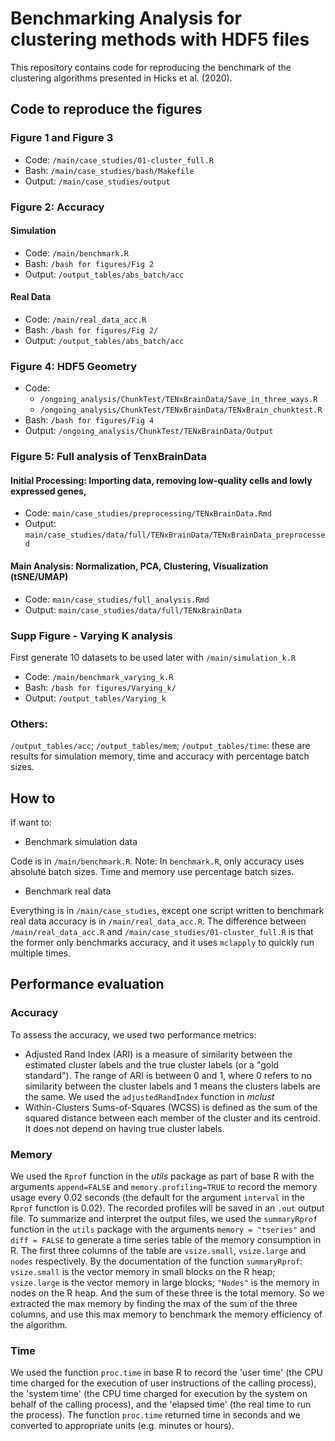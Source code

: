 # Benchmarking Analysis for clustering methods with HDF5 files

This repository contains code for reproducing the benchmark of the 
clustering algorithms presented in Hicks et al. (2020).

## Code to reproduce the figures

### Figure 1 and Figure 3 

- Code: `/main/case_studies/01-cluster_full.R`
- Bash: `/main/case_studies/bash/Makefile`
- Output: `/main/case_studies/output`

### Figure 2: Accuracy 

#### Simulation

- Code: `/main/benchmark.R`
- Bash: `/bash for figures/Fig 2`
- Output: `/output_tables/abs_batch/acc`

#### Real Data

- Code: `/main/real_data_acc.R`
- Bash: `/bash for figures/Fig 2/`
- Output: `/output_tables/abs_batch/acc`

### Figure 4: HDF5 Geometry

- Code: 
    - `/ongoing_analysis/ChunkTest/TENxBrainData/Save_in_three_ways.R`
    - `/ongoing_analysis/ChunkTest/TENxBrainData/TENxBrain_chunktest.R`
- Bash: `/bash for figures/Fig 4`
- Output: `/ongoing_analysis/ChunkTest/TENxBrainData/Output`

### Figure 5: Full analysis of TenxBrainData

#### Initial Processing: Importing data, removing low-quality cells and lowly expressed genes,

- Code: `main/case_studies/preprocessing/TENxBrainData.Rmd`
- Output: `main/case_studies/data/full/TENxBrainData/TENxBrainData_preprocessed`

#### Main Analysis: Normalization, PCA, Clustering, Visualization (tSNE/UMAP)

- Code: `main/case_studies/full_analysis.Rmd`
- Output: `main/case_studies/data/full/TENxBrainData`

### Supp Figure -  Varying K analysis

First generate 10 datasets to be used later with `/main/simulation_k.R`

- Code: `/main/benchmark_varying_k.R`
- Bash: `/bash for figures/Varying_k/`
- Output: `/output_tables/Varying_k`

### Others:

`/output_tables/acc`; `/output_tables/mem`; `/output_tables/time`: these are results for simulation memory, time and accuracy with percentage batch sizes.

## How to

If want to:

- Benchmark simulation data

Code is in `/main/benchmark.R`.
Note: In `benchmark.R`, only accuracy uses absolute batch sizes. Time and memory use percentage batch sizes.

- Benchmark real data

Everything is in `/main/case_studies`, except one script written to benchmark real data accuracy is in `/main/real_data_acc.R`. The difference between `/main/real_data_acc.R` and  `/main/case_studies/01-cluster_full.R` is that the former only benchmarks accuracy, and it uses `mclapply` to quickly run multiple times.

## Performance evaluation

### Accuracy
To assess the accuracy, we used two performance metrics: 

* Adjusted Rand Index (ARI)  is a measure of similarity between the estimated cluster labels and the true cluster labels (or a "gold standard"). The range of ARI is between 0 and 1, where 0 refers to no similarity between the cluster labels and 1 means the clusters labels are the same. We used the `adjustedRandIndex` function in *mclust*
* Within-Clusters Sums-of-Squares (WCSS) is defined as the sum of the squared distance between each member of the cluster and its centroid. It does not depend on having true cluster labels. 

### Memory

We used the `Rprof` function in the *utils* package as part of base R with the arguments `append=FALSE` and `memory.profiling=TRUE` to record the memory usage every 0.02 seconds (the default for the argument `interval` in the `Rprof` function is 0.02). The recorded profiles will be saved in an `.out` output file. To summarize and interpret the output files, we used the `summaryRprof` function in the `utils` package with the arguments `memory = "tseries"` and `diff = FALSE` to generate a time series table of the memory consumption in R. The first three columns of the table are `vsize.small`, `vsize.large` and `nodes` respectively. By the documentation of the function `summaryRprof`: `vsize.small` is the vector memory in small blocks on the R heap; `vsize.large` is the vector memory in large blocks; `"Nodes"` is the memory in nodes on the R heap. And the sum of these three is the total memory. So we extracted the max memory by finding the max of the sum of the three columns, and use this max memory to benchmark the memory efficiency of the algorithm.


### Time

We used the function `proc.time` in base R to record the 'user time' (the CPU time charged for the execution of user instructions of the calling process), the 'system time' (the CPU time charged for execution by the system on behalf of the calling process), and the 'elapsed time' (the real time to run the process). The function `proc.time` returned time in seconds and we converted to appropriate units (e.g. minutes or hours). 


